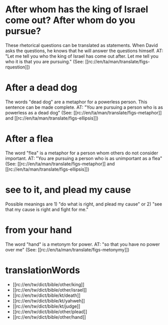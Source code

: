 # After whom has the king of Israel come out? After whom do you pursue?

These rhetorical questions can be translated as statements. When David asks the questions, he knows that he will answer the questions himself. AT: "Let me tell you who the king of Israel has come out after. Let me tell you who it is that you are pursuing." (See: [[rc://en/ta/man/translate/figs-rquestion]])

# After a dead dog

The words "dead dog" are a metaphor for a powerless person. This sentence can be made complete. AT: "You are pursuing a person who is as powerless as a dead dog" (See: [[rc://en/ta/man/translate/figs-metaphor]] and [[rc://en/ta/man/translate/figs-ellipsis]])

# After a flea

The word "flea" is a metaphor for a person whom others do not consider important. AT: "You are pursuing a person who is as unimportant as a flea" (See: [[rc://en/ta/man/translate/figs-metaphor]] and [[rc://en/ta/man/translate/figs-ellipsis]])

# see to it, and plead my cause

Possible meanings are 1) "do what is right, and plead my cause" or 2) "see that my cause is right and fight for me."

# from your hand

The word "hand" is a metonym for power. AT: "so that you have no power over me" (See: [[rc://en/ta/man/translate/figs-metonymy]])

# translationWords

* [[rc://en/tw/dict/bible/other/king]]
* [[rc://en/tw/dict/bible/other/israel]]
* [[rc://en/tw/dict/bible/kt/death]]
* [[rc://en/tw/dict/bible/kt/yahweh]]
* [[rc://en/tw/dict/bible/kt/judge]]
* [[rc://en/tw/dict/bible/other/plead]]
* [[rc://en/tw/dict/bible/other/hand]]